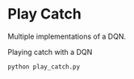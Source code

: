 # Play Catch
Multiple implementations of a DQN. 

<!-- ![Predicting the sine function using JAX](https://github.com/newtonkwan/predicting_sine/blob/master/plots/haiku_plots.png) -->

Playing catch with a DQN
```
python play_catch.py
```
